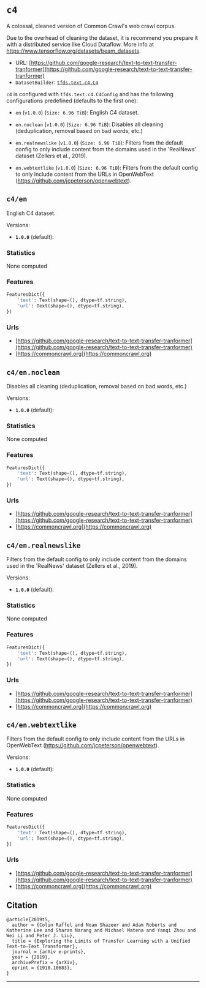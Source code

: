 <div itemscope itemtype="http://schema.org/Dataset">
  <div itemscope itemprop="includedInDataCatalog" itemtype="http://schema.org/DataCatalog">
    <meta itemprop="name" content="TensorFlow Datasets" />
  </div>

  <meta itemprop="name" content="c4" />
  <meta itemprop="description" content="A colossal, cleaned version of Common Crawl's web crawl corpus.&#10;&#10;Due to the overhead of cleaning the dataset, it is recommend you prepare it with&#10;a distributed service like Cloud Dataflow. More info at&#10;https://www.tensorflow.org/datasets/beam_datasets.&#10;&#10;&#10;To use this dataset:&#10;&#10;```&#10;import tensorflow_datasets as tfds&#10;&#10;ds = tfds.load('c4')&#10;```&#10;" />
  <meta itemprop="url" content="https://www.tensorflow.org/datasets/catalog/c4" />
  <meta itemprop="sameAs" content="https://github.com/google-research/text-to-text-transfer-tranformer" />
  <meta itemprop="citation" content="&#10;@article{2019t5,&#10;  author = {Colin Raffel and Noam Shazeer and Adam Roberts and Katherine Lee and Sharan Narang and Michael Matena and Yanqi Zhou and Wei Li and Peter J. Liu},&#10;  title = {Exploring the Limits of Transfer Learning with a Unified Text-to-Text Transformer},&#10;  journal = {arXiv e-prints},&#10;  year = {2019},&#10;  archivePrefix = {arXiv},&#10;  eprint = {1910.10683},&#10;}&#10;" />
</div>

# `c4`

A colossal, cleaned version of Common Crawl's web crawl corpus.

Due to the overhead of cleaning the dataset, it is recommend you prepare it with
a distributed service like Cloud Dataflow. More info at
https://www.tensorflow.org/datasets/beam_datasets.

*   URL:
    [https://github.com/google-research/text-to-text-transfer-tranformer](https://github.com/google-research/text-to-text-transfer-tranformer)
*   `DatasetBuilder`:
    [`tfds.text.c4.C4`](https://github.com/tensorflow/datasets/tree/master/tensorflow_datasets/text/c4.py)

`c4` is configured with `tfds.text.c4.C4Config` and has the following
configurations predefined (defaults to the first one):

*   `en` (`v1.0.0`) (`Size: 6.96 TiB`): English C4 dataset.

*   `en.noclean` (`v1.0.0`) (`Size: 6.96 TiB`): Disables all cleaning
    (deduplication, removal based on bad words, etc.)

*   `en.realnewslike` (`v1.0.0`) (`Size: 6.96 TiB`): Filters from the default
    config to only include content from the domains used in the 'RealNews'
    dataset (Zellers et al., 2019).

*   `en.webtextlike` (`v1.0.0`) (`Size: 6.96 TiB`): Filters from the default
    config to only include content from the URLs in OpenWebText
    (https://github.com/jcpeterson/openwebtext).

## `c4/en`
English C4 dataset.

Versions:

*   **`1.0.0`** (default):

### Statistics
None computed

### Features
```python
FeaturesDict({
    'text': Text(shape=(), dtype=tf.string),
    'url': Text(shape=(), dtype=tf.string),
})
```

### Urls

*   [https://github.com/google-research/text-to-text-transfer-tranformer](https://github.com/google-research/text-to-text-transfer-tranformer)
*   [https://commoncrawl.org](https://commoncrawl.org)

## `c4/en.noclean`
Disables all cleaning (deduplication, removal based on bad words, etc.)

Versions:

*   **`1.0.0`** (default):

### Statistics
None computed

### Features
```python
FeaturesDict({
    'text': Text(shape=(), dtype=tf.string),
    'url': Text(shape=(), dtype=tf.string),
})
```

### Urls

*   [https://github.com/google-research/text-to-text-transfer-tranformer](https://github.com/google-research/text-to-text-transfer-tranformer)
*   [https://commoncrawl.org](https://commoncrawl.org)

## `c4/en.realnewslike`

Filters from the default config to only include content from the domains used in
the 'RealNews' dataset (Zellers et al., 2019).

Versions:

*   **`1.0.0`** (default):

### Statistics
None computed

### Features
```python
FeaturesDict({
    'text': Text(shape=(), dtype=tf.string),
    'url': Text(shape=(), dtype=tf.string),
})
```

### Urls

*   [https://github.com/google-research/text-to-text-transfer-tranformer](https://github.com/google-research/text-to-text-transfer-tranformer)
*   [https://commoncrawl.org](https://commoncrawl.org)

## `c4/en.webtextlike`

Filters from the default config to only include content from the URLs in
OpenWebText (https://github.com/jcpeterson/openwebtext).

Versions:

*   **`1.0.0`** (default):

### Statistics
None computed

### Features
```python
FeaturesDict({
    'text': Text(shape=(), dtype=tf.string),
    'url': Text(shape=(), dtype=tf.string),
})
```

### Urls

*   [https://github.com/google-research/text-to-text-transfer-tranformer](https://github.com/google-research/text-to-text-transfer-tranformer)
*   [https://commoncrawl.org](https://commoncrawl.org)

## Citation
```
@article{2019t5,
  author = {Colin Raffel and Noam Shazeer and Adam Roberts and Katherine Lee and Sharan Narang and Michael Matena and Yanqi Zhou and Wei Li and Peter J. Liu},
  title = {Exploring the Limits of Transfer Learning with a Unified Text-to-Text Transformer},
  journal = {arXiv e-prints},
  year = {2019},
  archivePrefix = {arXiv},
  eprint = {1910.10683},
}
```

--------------------------------------------------------------------------------
